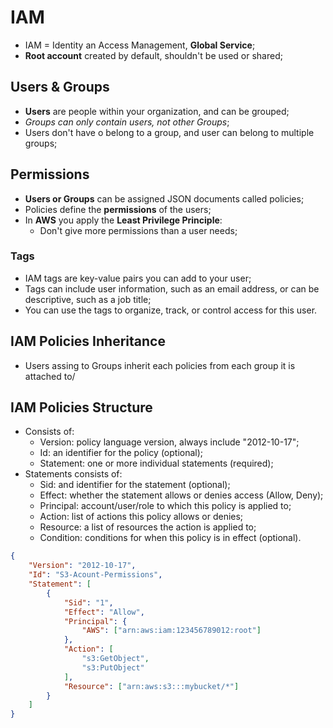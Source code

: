 # IAM

+ IAM = Identity an Access Management, **Global Service**;
+ **Root account** created by default, shouldn't be used or shared;

## Users & Groups

+ **Users** are people within your organization, and can be grouped;
+ *Groups can only contain users, not other Groups*;
+ Users don't have o belong to a group, and user can belong to multiple groups;

## Permissions

+ **Users or Groups** can be assigned JSON documents called policies;
+ Policies define the **permissions** of the users;
+ In **AWS** you apply the **Least Privilege Principle**:
	+ Don't give more permissions than a user needs;

### Tags

+ IAM tags are key-value pairs you can add to your user;
+ Tags can include user information, such as an email address, or can be descriptive, such as a job title;
+ You can use the tags to organize, track, or control access for this user.

## IAM Policies Inheritance

+ Users assing to Groups inherit each policies from each group it is attached to/

## IAM Policies Structure

+ Consists of:
	+ Version: policy language version, always include "2012-10-17";
	+ Id: an identifier for the policy (optional);
	+ Statement: one or more individual statements (required);
+ Statements consists of:
	+ Sid: and identifier for the statement (optional);
	+ Effect: whether the statement allows or denies access (Allow, Deny);
	+ Principal: account/user/role to which this policy is applied to;
	+ Action: list of actions this policy allows or denies;
	+ Resource: a list of resources the action is applied to;
	+ Condition: conditions for when this policy is in effect (optional).

```json
{
	"Version": "2012-10-17",
	"Id": "S3-Acount-Permissions",
	"Statement": [
		{
			"Sid": "1",
			"Effect": "Allow",
			"Principal": {
				"AWS": ["arn:aws:iam:123456789012:root"]
			},
			"Action": [
				"s3:GetObject",
				"s3:PutObject"
			],
			"Resource": ["arn:aws:s3:::mybucket/*"]
		}
	]
}
```
